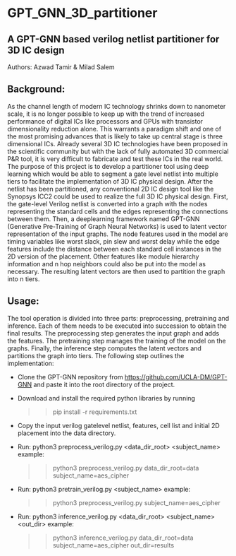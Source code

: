 # GPT_GNN_3D_partitioner
## A GPT-GNN based verilog netlist partitioner for 3D IC design
Authors: Azwad Tamir & Milad Salem

## Background: 
As the channel length of modern IC technology shrinks down to nanometer scale, it is no longer possible to keep up with the trend of increased performance of digital ICs like processors and GPUs with transistor dimensionality reduction alone. This warrants a paradigm shift and one of the most promising advances that is likely to take up central stage is three dimensional ICs. Already several 3D IC technologies have been proposed in the scientific community but with the lack of fully automated 3D commercial P&R tool, it is very difficult to fabricate and test these ICs in the real world. 
The purpose of this project is to develop a partitioner tool using deep learning which would be able to segment a gate level netlist into multiple tiers to facilitate the implementation of 3D IC physical design. After the netlist has been partitioned, any conventional 2D IC design tool like the Synopsys ICC2 could be used to realize the full 3D IC physical design.
First, the gate-level Verilog netlist is converted into a graph with the nodes representing the standard cells and the edges representing the connections between them. Then, a deeplearning framework named GPT-GNN (Generative Pre-Training of Graph Neural Networks) is used to latent vector representation of the input graphs. The node features used in the model are timing variables like worst slack, pin slew and worst delay while the edge features include the distance between each standard cell instances in the 2D version of the placement. Other features like module hierarchy information and n hop neighbors could also be put into the model as necessary. The resulting latent vectors are then used to partition the graph into n tiers.

## Usage:
The tool operation is divided into three parts: preprocessing, pretraining and inference. Each of them needs to be executed into succession to obtain the final results. The preprocessing step generates the input graph and adds the features. The pretraining step manages the training of the model on the graphs. Finally, the inference step computes the latent vectors and partitions the graph into tiers. 
The following step outlines the implementation:

* Clone the GPT-GNN repository from https://github.com/UCLA-DM/GPT-GNN and paste it into the root directory of the project.

* Download and install the required python libraries by running 
    >> pip install -r requirements.txt
  
* Copy the input verilog gatelevel netlist, features, cell list and initial 2D placement into the data directory.

* Run:
  python3 preprocess_verilog.py <data_dir_root> <subject_name>
  example:
    >> python3 preprocess_verilog.py data_dir_root=data subject_name=aes_cipher
    
* Run: 
  python3 pretrain_verilog.py <subject_name>
  example:
    >> python3 preprocess_verilog.py subject_name=aes_cipher

* Run: 
  python3 inference_verilog.py <data_dir_root> <subject_name> <out_dir>
  example:
    >> python3 inference_verilog.py data_dir_root=data subject_name=aes_cipher out_dir=results

